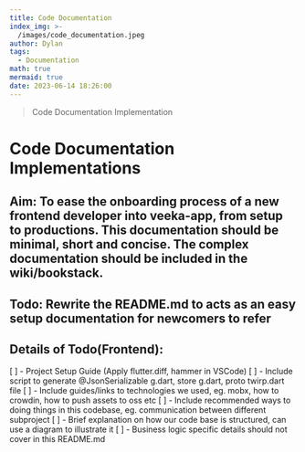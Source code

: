 ```yaml
---
title: Code Documentation
index_img: >-
  /images/code_documentation.jpeg
author: Dylan
tags:
  - Documentation
math: true
mermaid: true
date: 2023-06-14 18:26:00
---
```

>Code Documentation Implementation

<!-- more -->
# Code Documentation Implementations
## Aim: To ease the onboarding process of a new frontend developer into veeka-app, from setup to productions. This documentation should be minimal, short and concise. The complex documentation should be included in the wiki/bookstack.
## Todo: Rewrite the README.md to acts as an easy setup documentation for newcomers to refer

## Details of Todo(Frontend):
[ ] - Project Setup Guide (Apply flutter.diff, hammer in VSCode)
[ ] - Include script to generate @JsonSerializable g.dart, store g.dart, proto twirp.dart file
[ ] - Include guides/links to technologies we used, eg. mobx, how to crowdin, how to push assets to oss etc
[ ] - Include recommended ways to doing things in this codebase, eg. communication between different subproject
[ ] - Brief explanation on how our code base is structured, can use a diagram to illustrate it 
[ ] - Business logic specific details should not cover in this README.md